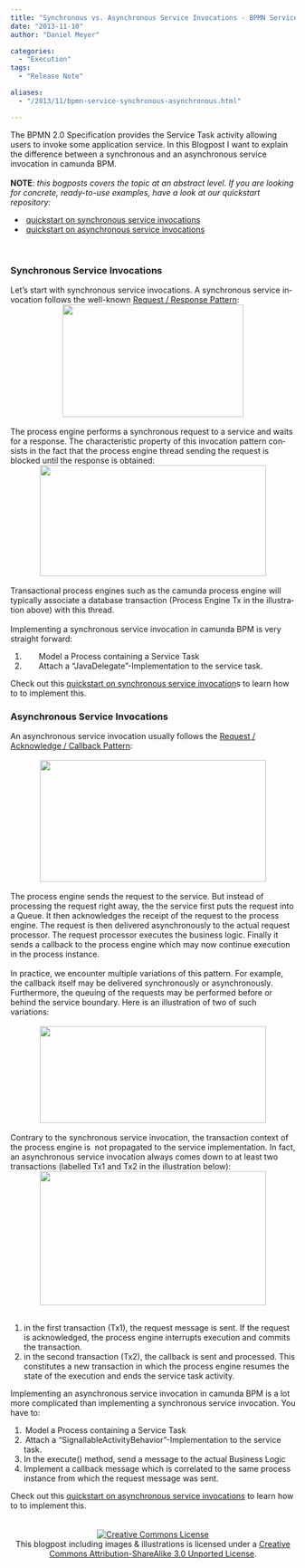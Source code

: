 ```yaml
---
title: "Synchronous vs. Asynchronous Service Invocations - BPMN Service Task (1)"
date: "2013-11-10"
author: "Daniel Meyer"

categories:
  - "Execution"
tags: 
  - "Release Note"

aliases:
  - "/2013/11/bpmn-service-synchronous-asynchronous.html"

---
```


<div>
<div class="MsoNormal">
<span lang="EN-US">The BPMN
2.0 Specification provides the Service Task activity allowing users to invoke
some application service.&nbsp;</span>In this
Blogpost I want to explain the difference between a synchronous and an
asynchronous service invocation in camunda BPM.<br />
<br /></div>
<div class="MsoNormal">
<span lang="EN-US"><b>NOTE</b>: <i>this bogposts covers the topic at an abstract level. If you are looking for concrete, ready-to-use examples, have a look at our quickstart repository:&nbsp;</i></span>
<br />
<ul>
<li>&nbsp;<a href="https://github.com/camunda/camunda-quickstarts/tree/master/servicetask/service-invocation-synchronous">quickstart on synchronous service invocations</a></li>
<li>&nbsp;<a href="https://github.com/camunda/camunda-quickstarts/tree/master/servicetask/service-invocation-asynchronous">quickstart on asynchronous service invocations</a></li>
</ul>
</div>
<div class="MsoNormal">
<span lang="EN-US"><br /></span></div>
<div class="MsoNormal">
<span lang="EN-US"></span></div>
<a name='more'></a><h3>
Synchronous Service
Invocations</h3>
<div class="MsoNormal">
<span lang="EN-US">Let’s start
with synchronous service invocations. A synchronous service invocation follows
the well-known <a href="http://www.servicedesignpatterns.com/ClientServiceInteractions/RequestResponse">Request
/ Response Pattern</a>: <o:p></o:p></span></div>
<div class="separator" style="clear: both; text-align: center;">
<a href="http://3.bp.blogspot.com/-7DvI7gR80DU/Un_WwdE24gI/AAAAAAAAAPY/l3dKY8oXYHY/s1600/sync-service-invocation.png" imageanchor="1" style="margin-left: 1em; margin-right: 1em;"><img border="0" height="199" src="http://3.bp.blogspot.com/-7DvI7gR80DU/Un_WwdE24gI/AAAAAAAAAPY/l3dKY8oXYHY/s320/sync-service-invocation.png" width="320" /></a></div>
<br />
<div class="MsoNormal">
<span lang="EN-US">The process
engine performs a synchronous request to a service and waits for a response.
The characteristic property of this invocation pattern consists in the fact
that the process engine thread sending the request is blocked until the
response is obtained:</span></div>
<div class="separator" style="clear: both; text-align: center;">
<a href="http://3.bp.blogspot.com/-ruzHMpfRDeA/Un_Wxt7y3nI/AAAAAAAAAPk/jqrJvMfutW4/s1600/sync-service-invocation-illustrated.png" imageanchor="1" style="margin-left: 1em; margin-right: 1em;"><img border="0" height="196" src="http://3.bp.blogspot.com/-ruzHMpfRDeA/Un_Wxt7y3nI/AAAAAAAAAPk/jqrJvMfutW4/s400/sync-service-invocation-illustrated.png" width="400" /></a></div>
<div align="center" class="MsoNormal" style="text-align: center;">
<br /></div>
<div class="MsoNormal">
<span lang="EN-US">Transactional
process engines such as the camunda process engine will typically associate a
database transaction (Process Engine Tx in the illustration above) with this thread.
<o:p></o:p></span></div>
<div class="MsoNormal">
<span lang="EN-US"><br /></span></div>
<div class="MsoNormal">
<span lang="EN-US">Implementing
a synchronous service invocation in camunda BPM is very straight forward:<o:p></o:p></span></div>
<div class="MsoListParagraphCxSpFirst" style="mso-list: l0 level1 lfo1; text-indent: -18.0pt;">
</div>
<ol>
<li><span lang="EN-US" style="text-indent: -18pt;"><span style="font-size: 7pt;">&nbsp; &nbsp; &nbsp; &nbsp; &nbsp;&nbsp;</span></span><span lang="EN-US" style="text-indent: -18pt;">Model
a Process containing a Service Task</span></li>
<li><span lang="EN-US" style="text-indent: -18pt;"><span style="font-size: 7pt;">&nbsp; &nbsp; &nbsp; &nbsp; &nbsp;&nbsp;</span></span><span lang="EN-US" style="text-indent: -18pt;">Attach
a “JavaDelegate”-Implementation to the service task.</span></li>
</ol>
Check out this <a href="https://github.com/camunda/camunda-quickstarts/tree/master/servicetask/service-invocation-synchronous">quickstart on synchronous service invocation</a>s to learn how to to implement this.<br />
<h3>
<span lang="EN-US">Asynchronous Service Invocations</span></h3>
<div>
<span lang="EN-US">An asynchronous service invocation usually follows the <a href="http://www.servicedesignpatterns.com/ClientServiceInteractions/RequestAcknowledge">Request / Acknowledge / Callback Pattern</a>:</span></div>
<div>
<span lang="EN-US"><br /></span></div>
<div class="separator" style="clear: both; text-align: center;">
<a href="http://3.bp.blogspot.com/-QY6TZDqztWE/Un_Yf13y3QI/AAAAAAAAAP4/NhcVK0lnY_4/s1600/async-service-invocation.png" imageanchor="1" style="margin-left: 1em; margin-right: 1em;"><img border="0" height="215" src="http://3.bp.blogspot.com/-QY6TZDqztWE/Un_Yf13y3QI/AAAAAAAAAP4/NhcVK0lnY_4/s400/async-service-invocation.png" width="400" /></a></div>
<div class="separator" style="clear: both; text-align: left;">
<br /></div>
<div class="separator" style="clear: both; text-align: left;">
The process engine sends the request to the service. But instead of processing the request right away, the the service first puts the request into a Queue. It then acknowledges the receipt of the request to the process engine. The request is then delivered asynchronously to the actual request processor. The request processor executes the business logic. Finally it sends a callback to the process engine which may now continue execution in the process instance.&nbsp;</div>
<div class="separator" style="clear: both; text-align: left;">
<br /></div>
<div class="separator" style="clear: both; text-align: left;">
In practice, we encounter multiple variations of this pattern. For example, the callback itself may be delivered synchronously or asynchronously. Furthermore, the queuing of the requests may be performed before or behind the service boundary. Here is an illustration of two of such variations:&nbsp;</div>
<div class="separator" style="clear: both; text-align: left;">
<br /></div>
<div class="separator" style="clear: both; text-align: center;">
<a href="http://4.bp.blogspot.com/-5Ou09ISyMuU/Un_Yf6cBtOI/AAAAAAAAAP8/iru4LFGRyRI/s1600/async-service-invocation-queuing.png" imageanchor="1" style="margin-left: 1em; margin-right: 1em;"><img border="0" height="171" src="http://4.bp.blogspot.com/-5Ou09ISyMuU/Un_Yf6cBtOI/AAAAAAAAAP8/iru4LFGRyRI/s400/async-service-invocation-queuing.png" width="400" /></a></div>
<div class="separator" style="clear: both; text-align: center;">
<br /></div>
<div class="separator" style="clear: both; text-align: left;">
Contrary to the synchronous service invocation, the transaction context of the process engine is &nbsp;not propagated to the service implementation. In fact, an asynchronous service invocation always comes down to at least two transactions (labelled Tx1 and Tx2 in the illustration below):</div>
<div class="separator" style="clear: both; text-align: center;">
<a href="http://2.bp.blogspot.com/-CpaUxjWL8dE/Un_Yf7VqcrI/AAAAAAAAAP0/f45bD3bvsuI/s1600/async-service-invocation-illustrated.png" imageanchor="1" style="margin-left: 1em; margin-right: 1em;"><img border="0" height="237" src="http://2.bp.blogspot.com/-CpaUxjWL8dE/Un_Yf7VqcrI/AAAAAAAAAP0/f45bD3bvsuI/s400/async-service-invocation-illustrated.png" width="400" /></a></div>
<div class="separator" style="clear: both; text-align: center;">
<br /></div>
<ol>
<li>in the first transaction (Tx1), the request message is sent. If the request is acknowledged, the process engine interrupts execution and commits the transaction.</li>
<li>in the second transaction (Tx2), the callback is sent and processed. This constitutes a new transaction in which the process engine resumes the state of the execution and ends the service task activity.</li>
</ol>
<div class="MsoNormal">
<span lang="EN-US">Implementing an asynchronous service invocation in camunda BPM is a lot more complicated than implementing a synchronous service invocation. You have to:<o:p></o:p></span></div>
<div class="MsoListParagraphCxSpFirst" style="text-indent: -18pt;">
</div>
<ol>
<li><span lang="EN-US" style="text-indent: -18pt;"><span style="font-size: 7pt;">&nbsp;</span></span><span lang="EN-US" style="text-indent: -18pt;">Model a Process containing a Service Task</span></li>
<li><span lang="EN-US" style="text-indent: -18pt;"><span style="font-size: 7pt;">&nbsp;</span></span><span lang="EN-US" style="text-indent: -18pt;">Attach a “SignallableActivityBehavior”-Implementation to the service task.</span></li>
<li><span lang="EN-US" style="text-indent: -18pt;">In the execute() method, send a message to the actual Business Logic</span></li>
<li><span lang="EN-US" style="text-indent: -18pt;">Implement a callback message which is correlated to the same process instance from which the request message was sent.</span></li>
</ol>
<div class="separator" style="clear: both; text-align: left;">
Check out this&nbsp;<a href="https://github.com/camunda/camunda-quickstarts/tree/master/servicetask/service-invocation-asynchronous">quickstart on asynchronous service invocations</a>&nbsp;to learn how to to implement this.</div>
<div class="separator" style="clear: both; text-align: left;">
<br /></div>
<div class="separator" style="clear: both; text-align: center;">
<br /></div>
<div>
<div style="text-align: center;">
<a href="http://creativecommons.org/licenses/by-sa/3.0/deed.en_US" rel="license"><img alt="Creative Commons License" src="http://i.creativecommons.org/l/by-sa/3.0/88x31.png" style="border-width: 0;" /></a><br />
This blogpost including images &amp; illustrations is licensed under a <a href="http://creativecommons.org/licenses/by-sa/3.0/deed.en_US" rel="license">Creative Commons Attribution-ShareAlike 3.0 Unported License</a>.
</div>
</div>

</div>